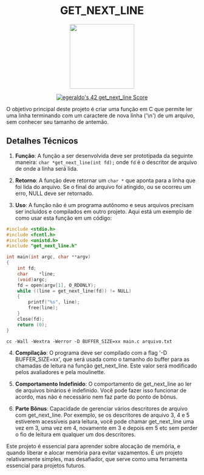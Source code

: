 <h1 align="center"> GET_NEXT_LINE</h1>

<div align="center">
	<p>
	<a href="https://github.com/EvertonVaz/42sp/tree/main/get_next_line" target="_blank">
		<img height=170 src="https://game.42sp.org.br/static/assets/achievements/get_next_linem.png" hspace = "10">
	</a>
	</p>
	<p>
		<a href="https://github.com/JaeSeoKim/badge42"><img src="https://badge42.vercel.app/api/v2/clk1frjdc004908mhk2togjaz/project/3227385" alt="egeraldo's 42 get_next_line Score" /></a>
	</p>
</div>
<div>
O objetivo principal deste projeto é criar uma função em C que permite ler uma linha terminando com um caractere de nova linha ('\n') de um arquivo, sem conhecer seu tamanho de antemão.

## Detalhes Técnicos

1. **Função**: A função a ser desenvolvida deve ser prototipada da seguinte maneira: `char *get_next_line(int fd);` onde `fd` é o descritor de arquivo de onde a linha será lida.

2. **Retorno**: A função deve retornar um `char *` que aponta para a linha que foi lida do arquivo. Se o final do arquivo foi atingido, ou se ocorreu um erro, NULL deve ser retornado.

3. **Uso**: A função não é um programa autônomo e seus arquivos precisam ser incluídos e compilados em outro projeto. Aqui está um exemplo de como usar esta função em um código:

```c
#include <stdio.h>
#include <fcntl.h>
#include <unistd.h>
#include "get_next_line.h"

int	main(int argc, char **argv)
{
	int	fd;
	char	*line;
	(void)argc;
	fd = open(argv[1], O_RDONLY);
	while ((line = get_next_line(fd)) != NULL)
	{
		printf("%s", line);
		free(line);
	}
	close(fd);
	return (0);
}
```

 ```cc -Wall -Wextra -Werror -D BUFFER_SIZE=xx main.c arquivo.txt```
 
4. **Compilação**: O programa deve ser compilado com a flag '-D BUFFER_SIZE=xx', que será usada como o tamanho do buffer para as chamadas de leitura na função get_next_line. Este valor será modificado pelos avaliadores e pela moulinette.
	

6. **Comportamento Indefinido**: O comportamento de get_next_line ao ler de arquivos binários é indefinido. Você pode fazer isso funcionar de acordo, mas não é necessário nem faz parte do ponto de bônus.

7. **Parte Bônus**: Capacidade de gerenciar vários descritores de arquivo com get_next_line. Por exemplo, se os descritores de arquivo 3, 4 e 5 estiverem acessíveis para leitura, você pode chamar get_next_line uma vez em 3, uma vez em 4, novamente em 3 e depois em 5 etc sem perder o fio de leitura em qualquer um dos descritores.

Este projeto é essencial para aprender sobre alocação de memória, e quando liberar e alocar memória para evitar vazamentos. É um projeto relativamente simples, mas desafiador, que serve como uma ferramenta essencial para projetos futuros.
</div>
